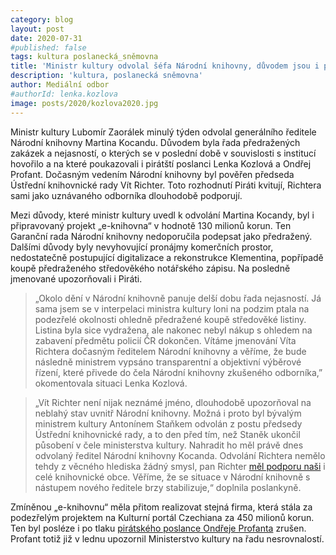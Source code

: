 ```yaml
---
category: blog
layout: post
date: 2020-07-31
#published: false
tags: kultura poslanecká_sněmovna
title: 'Ministr kultury odvolal šéfa Národní knihovny, důvodem jsou i podezřelé zakázky. Na problémy Piráti dlouhodobě upozorňují'
description: 'kultura, poslanecká sněmovna'
author: Mediální odbor
#authorId: lenka.kozlova
image: posts/2020/kozlova2020.jpg
---
```


Ministr kultury Lubomír Zaorálek minulý týden odvolal generálního ředitele Národní knihovny Martina Kocandu. Důvodem byla řada předražených zakázek a nejasností, o kterých se v poslední době v souvislosti s institucí hovořilo a na které poukazovali i pirátští poslanci Lenka Kozlová a Ondřej Profant. Dočasným vedením Národní knihovny byl pověřen předseda Ústřední knihovnické rady Vít Richter. Toto rozhodnutí Piráti kvitují, Richtera sami jako uznávaného odborníka dlouhodobě podporují.  

Mezi důvody, které ministr kultury uvedl k odvolání Martina Kocandy, byl i připravovaný projekt „e-knihovna“ v hodnotě 130 milionů korun. Ten Garanční rada Národní knihovny nedoporučila podepsat jako předražený. Dalšími důvody byly nevyhovující pronájmy komerčních prostor, nedostatečně postupující digitalizace a rekonstrukce Klementina, popřípadě koupě předraženého středověkého notářského zápisu. Na posledně jmenované upozorňovali i Piráti.

> „Okolo dění v Národní knihovně panuje delší dobu řada nejasností. Já sama jsem se v interpelaci ministra kultury loni na podzim ptala na podezřelé okolnosti ohledně předražené koupě středověké listiny. Listina byla sice vydražena, ale nakonec nebyl nákup s ohledem na zabavení předmětu policií ČR dokončen. Vítáme jmenování Víta Richtera dočasným ředitelem Národní knihovny a věříme, že bude následně ministrem vypsáno transparentní a objektivní výběrové řízení, které přivede do čela Národní knihovny zkušeného odborníka,” okomentovala situaci Lenka Kozlová.

> „Vít Richter není nijak neznámé jméno, dlouhodobě upozorňoval na neblahý stav uvnitř Národní knihovny. Možná i proto byl bývalým ministrem kultury Antonínem Staňkem odvolán z postu předsedy Ústřední knihovnické rady, a to den před tím, než Staněk ukončil působení v čele ministerstva kultury. Nahradit ho měl právě dnes odvolaný ředitel Národní knihovny Kocanda. Odvolání Richtera nemělo tehdy z věcného hlediska žádný smysl, pan Richter [měl podporu naši](https://www.pirati.cz/tiskove-zpravy/objasnete-odvolani-predsedy-ukr.html) i celé knihovnické obce. Věříme, že se situace v Národní knihovně s nástupem nového ředitele brzy stabilizuje,“ doplnila poslankyně.

Zmíněnou „e-knihovnu“ měla přitom realizovat stejná firma, která stála za podezřelým projektem na Kulturní portál Czechiana za 450 milionů korun. Ten byl posléze i po tlaku [pirátského poslance Ondřeje Profanta](https://www.piratskelisty.cz/clanek-2998-ondrej-profant-czechiana-dalsi-selhani-digitalniho-ceska) zrušen. Profant totiž již v lednu upozornil Ministerstvo kultury na řadu nesrovnalostí. 
